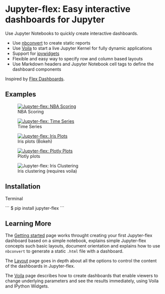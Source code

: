 # Jupyter-flex: Easy interactive dashboards for Jupyter

Use Jupyter Notebooks to quickly create interactive dashboards.

- Use [nbconvert](https://nbconvert.readthedocs.io/en/latest/) to create static reports
- Use [Voila](https://github.com/voila-dashboards/voila) to start a live Jupyter Kernel for fully dynamic applications
- Support for [ipywidgets](https://ipywidgets.readthedocs.io/en/latest/)
- Flexible and easy way to specify row and column based layouts
- Use Markdown headers and Jupyter Notebook cell tags to define the dashboard components

Inspired by [Flex Dashboards](https://rmarkdown.rstudio.com/flexdashboard/).

## Examples

<div class="image-grid-row">
  <figure class="image-card">
    <a href="/examples/nba-scoring.html">
        <img src="/assets/img/nba-scoring.png" alt="Jupyter-flex: NBA Scoring">
    </a>
    <figcaption>NBA Scoring</figcaption>
  </figure>
  <figure class="image-card">
    <a href="/examples/time-series.html">
        <img src="/assets/img/time-series.png" alt="Jupyter-flex: Time Series">
    </a>
    <figcaption>Time Series</figcaption>
  </figure>
</div>

<div class="image-grid-row">
  <figure class="image-card">
    <a href="/examples/iris-plots.html">
        <img src="/assets/img/iris-plots.png" alt="Jupyter-flex: Iris Plots">
    </a>
    <figcaption>Iris plots (Bokeh) </figcaption>
  </figure>
  <figure class="image-card">
    <a href="/examples/plotly-plots.html">
        <img src="/assets/img/plotly-plots.png" alt="Jupyter-flex: Plotly Plots">
    </a>
    <figcaption>Plotly plots</figcaption>
  </figure>
</div>

<div class="image-grid-row">
  <figure class="image-card">
    <!-- <a href="/examples/time-series.html"> -->
        <img src="/assets/img/iris-clustering.png" alt="Jupyter-flex: Iris Clustering">
    <!-- </a> -->
    <figcaption>Iris clustering (requires voila)</figcaption>
  </figure>
  <figure class="image-card">
  </figure>
</div>

## Installation

<p class="code-header">Terminal</p>
```
$ pip install jupyter-flex
```

## Learning More

The [Getting started](/getting-started) page works throught creating your first Jupyter-flex dashboard based on a simple notebook,
explains simple Jupyter-flex concepts such basic layouts, document orientation
and explains how to use `nbconvert` to generate a static `.html` file with a dashboard.

The [Layout](/layout) page goes in depth about all the options to control the content of the dashboards in Jupyter-flex.

The [Voila](/voila-ipywidgets) page describes how to create dashboards that enable viewers to change underlying parameters and see the results immediately,
using Voila and IPython Widgets.
